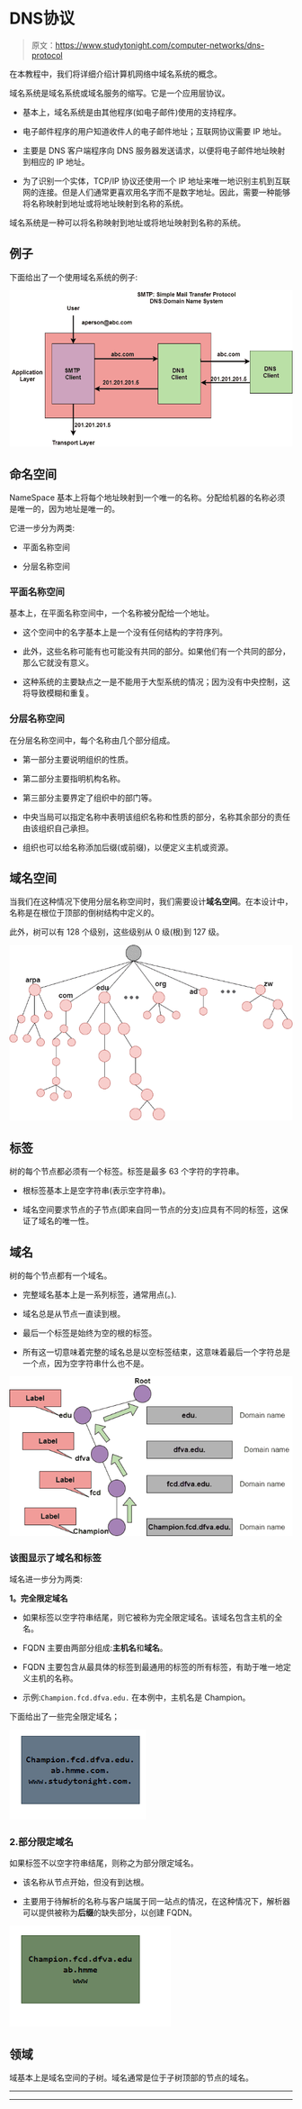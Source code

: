 # DNS协议

> 原文：<https://www.studytonight.com/computer-networks/dns-protocol>

在本教程中，我们将详细介绍计算机网络中域名系统的概念。

域名系统是域名系统或域名服务的缩写。它是一个应用层协议。

*   基本上，域名系统是由其他程序(如电子邮件)使用的支持程序。

*   电子邮件程序的用户知道收件人的电子邮件地址；互联网协议需要 IP 地址。

*   主要是 DNS 客户端程序向 DNS 服务器发送请求，以便将电子邮件地址映射到相应的 IP 地址。

*   为了识别一个实体，TCP/IP 协议还使用一个 IP 地址来唯一地识别主机到互联网的连接。但是人们通常更喜欢用名字而不是数字地址。因此，需要一种能够将名称映射到地址或将地址映射到名称的系统。

域名系统是一种可以将名称映射到地址或将地址映射到名称的系统。

## 例子

下面给出了一个使用域名系统的例子:

![](img/a7beb5209ce27ade69aa36ec9f749f20.png)

## 命名空间

NameSpace 基本上将每个地址映射到一个唯一的名称。分配给机器的名称必须是唯一的，因为地址是唯一的。

它进一步分为两类:

*   平面名称空间

*   分层名称空间

### 平面名称空间

基本上，在平面名称空间中，一个名称被分配给一个地址。

*   这个空间中的名字基本上是一个没有任何结构的字符序列。

*   此外，这些名称可能有也可能没有共同的部分。如果他们有一个共同的部分，那么它就没有意义。

*   这种系统的主要缺点之一是不能用于大型系统的情况；因为没有中央控制，这将导致模糊和重复。

### 分层名称空间

在分层名称空间中，每个名称由几个部分组成。

*   第一部分主要说明组织的性质。

*   第二部分主要指明机构名称。

*   第三部分主要界定了组织中的部门等。

*   中央当局可以指定名称中表明该组织名称和性质的部分，名称其余部分的责任由该组织自己承担。

*   组织也可以给名称添加后缀(或前缀)，以便定义主机或资源。

## 域名空间

当我们在这种情况下使用分层名称空间时，我们需要设计**域名空间**。在本设计中，名称是在根位于顶部的倒树结构中定义的。

此外，树可以有 128 个级别，这些级别从 0 级(根)到 127 级。

![](img/82e9d812e5ca5e933fde2c117c9cd62c.png)

## 标签

树的每个节点都必须有一个标签。标签是最多 63 个字符的字符串。

*   根标签基本上是空字符串(表示空字符串)。

*   域名空间要求节点的子节点(即来自同一节点的分支)应具有不同的标签，这保证了域名的唯一性。

## 域名

树的每个节点都有一个域名。

*   完整域名基本上是一系列标签，通常用点(。).

*   域名总是从节点一直读到根。

*   最后一个标签是始终为空的根的标签。

*   所有这一切意味着完整的域名总是以空标签结束，这意味着最后一个字符总是一个点，因为空字符串什么也不是。

![](img/fc8be848f6caa0d549712dcdbab058cc.png)

### 该图显示了域名和标签

域名进一步分为两类:

**1。完全限定域名**

*   如果标签以空字符串结尾，则它被称为完全限定域名。该域名包含主机的全名。

*   FQDN 主要由两部分组成:**主机名**和**域名**。

*   FQDN 主要包含从最具体的标签到最通用的标签的所有标签，有助于唯一地定义主机的名称。

*   示例:`Champion.fcd.dfva.edu.` 在本例中，主机名是 Champion。

下面给出了一些完全限定域名；

![](img/4d4e973d7c00e02da5e6a3bf6e8363f1.png)

### 2.部分限定域名

如果标签不以空字符串结尾，则称之为部分限定域名。

*   该名称从节点开始，但没有到达根。

*   主要用于待解析的名称与客户端属于同一站点的情况，在这种情况下，解析器可以提供被称为**后缀**的缺失部分，以创建 FQDN。

![](img/0b001b344b400453356535e6d341032c.png)

## 领域

域基本上是域名空间的子树。域名通常是位于子树顶部的节点的域名。



* * *

* * *